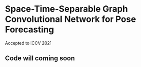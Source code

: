 # Space-Time-Separable Graph Convolutional Network for Pose Forecasting 
Accepted to ICCV 2021


## Code will coming soon 
